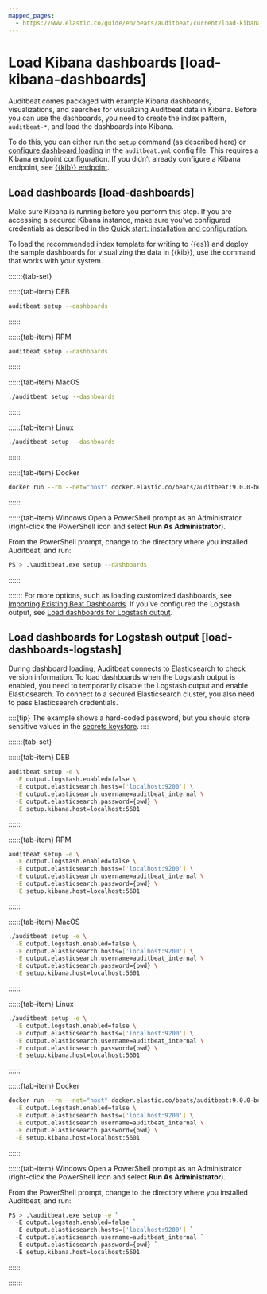 ```yaml
---
mapped_pages:
  - https://www.elastic.co/guide/en/beats/auditbeat/current/load-kibana-dashboards.html
---
```


# Load Kibana dashboards [load-kibana-dashboards]

Auditbeat comes packaged with example Kibana dashboards, visualizations, and searches for visualizing Auditbeat data in Kibana. Before you can use the dashboards, you need to create the index pattern, `auditbeat-*`, and load the dashboards into Kibana.

To do this, you can either run the `setup` command (as described here) or [configure dashboard loading](/reference/auditbeat/configuration-dashboards.md) in the `auditbeat.yml` config file. This requires a Kibana endpoint configuration. If you didn’t already configure a Kibana endpoint, see [{{kib}} endpoint](/reference/auditbeat/setup-kibana-endpoint.md).


## Load dashboards [load-dashboards]

Make sure Kibana is running before you perform this step. If you are accessing a secured Kibana instance, make sure you’ve configured credentials as described in the [Quick start: installation and configuration](/reference/auditbeat/auditbeat-installation-configuration.md).

To load the recommended index template for writing to {{es}} and deploy the sample dashboards for visualizing the data in {{kib}}, use the command that works with your system.

:::::::{tab-set}

::::::{tab-item} DEB
```sh
auditbeat setup --dashboards
```
::::::

::::::{tab-item} RPM
```sh
auditbeat setup --dashboards
```
::::::

::::::{tab-item} MacOS
```sh
./auditbeat setup --dashboards
```
::::::

::::::{tab-item} Linux
```sh
./auditbeat setup --dashboards
```
::::::

::::::{tab-item} Docker
```sh
docker run --rm --net="host" docker.elastic.co/beats/auditbeat:9.0.0-beta1 setup --dashboards
```
::::::

::::::{tab-item} Windows
Open a PowerShell prompt as an Administrator (right-click the PowerShell icon and select **Run As Administrator**).

From the PowerShell prompt, change to the directory where you installed Auditbeat, and run:

```sh
PS > .\auditbeat.exe setup --dashboards
```
::::::

:::::::
For more options, such as loading customized dashboards, see [Importing Existing Beat Dashboards](http://www.elastic.co/guide/en/beats/devguide/master/import-dashboards.md). If you’ve configured the Logstash output, see [Load dashboards for Logstash output](#load-dashboards-logstash).


## Load dashboards for Logstash output [load-dashboards-logstash]

During dashboard loading, Auditbeat connects to Elasticsearch to check version information. To load dashboards when the Logstash output is enabled, you need to temporarily disable the Logstash output and enable Elasticsearch. To connect to a secured Elasticsearch cluster, you also need to pass Elasticsearch credentials.

::::{tip}
The example shows a hard-coded password, but you should store sensitive values in the [secrets keystore](/reference/auditbeat/keystore.md).
::::


:::::::{tab-set}

::::::{tab-item} DEB
```sh
auditbeat setup -e \
  -E output.logstash.enabled=false \
  -E output.elasticsearch.hosts=['localhost:9200'] \
  -E output.elasticsearch.username=auditbeat_internal \
  -E output.elasticsearch.password={pwd} \
  -E setup.kibana.host=localhost:5601
```
::::::

::::::{tab-item} RPM
```sh
auditbeat setup -e \
  -E output.logstash.enabled=false \
  -E output.elasticsearch.hosts=['localhost:9200'] \
  -E output.elasticsearch.username=auditbeat_internal \
  -E output.elasticsearch.password={pwd} \
  -E setup.kibana.host=localhost:5601
```
::::::

::::::{tab-item} MacOS
```sh
./auditbeat setup -e \
  -E output.logstash.enabled=false \
  -E output.elasticsearch.hosts=['localhost:9200'] \
  -E output.elasticsearch.username=auditbeat_internal \
  -E output.elasticsearch.password={pwd} \
  -E setup.kibana.host=localhost:5601
```
::::::

::::::{tab-item} Linux
```sh
./auditbeat setup -e \
  -E output.logstash.enabled=false \
  -E output.elasticsearch.hosts=['localhost:9200'] \
  -E output.elasticsearch.username=auditbeat_internal \
  -E output.elasticsearch.password={pwd} \
  -E setup.kibana.host=localhost:5601
```
::::::

::::::{tab-item} Docker
```sh
docker run --rm --net="host" docker.elastic.co/beats/auditbeat:9.0.0-beta1 setup -e \
  -E output.logstash.enabled=false \
  -E output.elasticsearch.hosts=['localhost:9200'] \
  -E output.elasticsearch.username=auditbeat_internal \
  -E output.elasticsearch.password={pwd} \
  -E setup.kibana.host=localhost:5601
```
::::::

::::::{tab-item} Windows
Open a PowerShell prompt as an Administrator (right-click the PowerShell icon and select **Run As Administrator**).

From the PowerShell prompt, change to the directory where you installed Auditbeat, and run:

```sh
PS > .\auditbeat.exe setup -e `
  -E output.logstash.enabled=false `
  -E output.elasticsearch.hosts=['localhost:9200'] `
  -E output.elasticsearch.username=auditbeat_internal `
  -E output.elasticsearch.password={pwd} `
  -E setup.kibana.host=localhost:5601
```
::::::

:::::::
